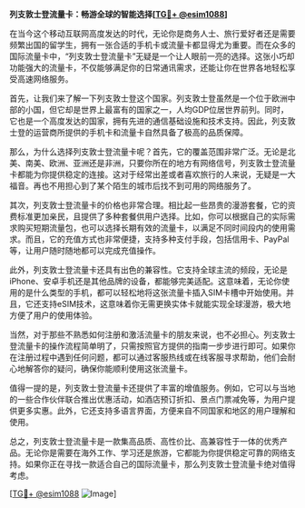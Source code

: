 **列支敦士登流量卡：畅游全球的智能选择[[TG💪+ @esim1088](https://t.me/s/esim1088)]**

在当今这个移动互联网高度发达的时代，无论你是商务人士、旅行爱好者还是需要频繁出国的留学生，拥有一张合适的手机卡或流量卡都显得尤为重要。而在众多的国际流量卡中，“列支敦士登流量卡”无疑是一个让人眼前一亮的选择。这张小巧却功能强大的流量卡，不仅能够满足你的日常通讯需求，还能让你在世界各地轻松享受高速网络服务。

首先，让我们来了解一下列支敦士登这个国家。列支敦士登虽然是一个位于欧洲中部的小国，但它却是世界上最富有的国家之一，人均GDP位居世界前列。同时，它也是一个高度发达的国家，拥有先进的通信基础设施和技术支持。因此，列支敦士登的运营商所提供的手机卡和流量卡自然具备了极高的品质保障。

那么，为什么选择列支敦士登流量卡呢？首先，它的覆盖范围非常广泛。无论是北美、南美、欧洲、亚洲还是非洲，只要你所在的地方有网络信号，列支敦士登流量卡都能为你提供稳定的连接。这对于经常出差或者喜欢旅行的人来说，无疑是一大福音。再也不用担心到了某个陌生的城市后找不到可用的网络服务了。

其次，列支敦士登流量卡的价格也非常合理。相比起一些昂贵的漫游套餐，它的资费标准更加亲民，且提供了多种套餐供用户选择。比如，你可以根据自己的实际需求购买短期流量包，也可以选择长期有效的流量卡，以满足不同时间段内的使用需求。而且，它的充值方式也非常便捷，支持多种支付手段，包括信用卡、PayPal等，让用户随时随地都可以完成充值操作。

此外，列支敦士登流量卡还具有出色的兼容性。它支持全球主流的频段，无论是iPhone、安卓手机还是其他品牌的设备，都能够完美适配。这意味着，无论你使用的是什么类型的手机，都可以轻松地将这张流量卡插入SIM卡槽中开始使用。并且，它还支持eSIM技术，这意味着你无需更换实体卡就能实现全球漫游，极大地方便了用户的使用体验。

当然，对于那些不熟悉如何注册和激活流量卡的朋友来说，也不必担心。列支敦士登流量卡的操作流程简单明了，只需按照官方提供的指南一步步进行即可。如果你在注册过程中遇到任何问题，都可以通过客服热线或在线客服寻求帮助，他们会耐心地解答你的疑问，确保你能顺利使用这张流量卡。

值得一提的是，列支敦士登流量卡还提供了丰富的增值服务。例如，它可以与当地的一些合作伙伴联合推出优惠活动，如酒店预订折扣、景点门票减免等，为用户提供更多实惠。此外，它还支持多语言界面，方便来自不同国家和地区的用户理解和使用。

总之，列支敦士登流量卡是一款集高品质、高性价比、高兼容性于一体的优秀产品。无论你是需要在海外工作、学习还是旅游，它都能为你提供稳定可靠的网络支持。如果你正在寻找一款适合自己的国际流量卡，那么列支敦士登流量卡绝对值得考虑。

[[TG💪+ @esim1088](https://t.me/s/esim1088) ![Image](https://i.postimg.cc/4NQfJmqS/Snipaste-2025-05-13-00-14-12.png)]